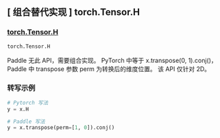 ## [ 组合替代实现 ] torch.Tensor.H

### [torch.Tensor.H](https://pytorch.org/docs/stable/tensors.html?#torch.Tensor.H)

```python
torch.Tensor.H
```

Paddle 无此 API，需要组合实现。
PyTorch 中等于 x.transpose(0, 1).conj()，Paddle 中 transpose 参数 perm 为转换后的维度位置。
该 API 仅针对 2D。

### 转写示例

```python
# Pytorch 写法
y = x.H

# Paddle 写法
y = x.transpose(perm=[1, 0]).conj()
```
